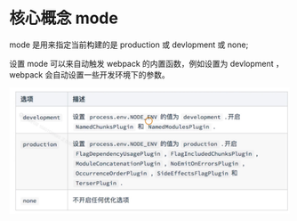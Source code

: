 # 核心概念 mode

mode 是用来指定当前构建的是 production 或 devlopment 或 none;

设置 mode 可以来自动触发 webpack 的内置函数，例如设置为 devlopment ，webpack 会自动设置一些开发环境下的参数。

![](../README_files/Xnip2023-07-15_19-17-02.jpg)